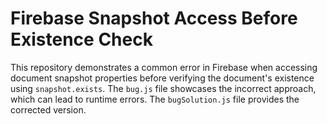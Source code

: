 # Firebase Snapshot Access Before Existence Check

This repository demonstrates a common error in Firebase when accessing document snapshot properties before verifying the document's existence using `snapshot.exists`.  The `bug.js` file showcases the incorrect approach, which can lead to runtime errors. The `bugSolution.js` file provides the corrected version.